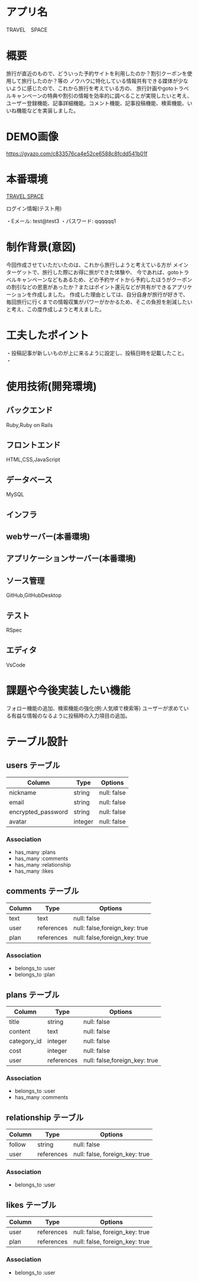 # アプリ名
TRAVEL　SPACE

# 概要
旅行が直近のもので、どういった予約サイトを利用したのか？割引クーポンを使用して旅行したのか？等の
ノウハウに特化している情報共有できる媒体が少ないように感じたので、これから旅行を考えている方の、
旅行計画やgotoトラベルキャンペーンの特典や割引の情報を効率的に調べることが実現したいと考え、
ユーザー登録機能、記事詳細機能。コメント機能、記事投稿機能、検索機能、いいね機能などを実装しました。

# DEMO画像
https://gyazo.com/c833576ca4e52ce6588c8fcdd541b01f



# 本番環境
[TRAVEL SPACE](https://poitora.herokuapp.com/ "TRAVEL SPACE")

ログイン情報(テスト用)

・Eメール: test@test3
・パスワード: qqqqqq1


# 制作背景(意図)
今回作成させていただいたのは、これから旅行しようと考えている方が
メインターゲットで、旅行した際にお得に旅ができた体験や、
今であれば、gotoトラベルキャンペーンなどもあるため、どの予約サイトから予約したほうがクーポンの割引などの恩恵があったか？またはポイント還元などが共有ができるアプリケーションを作成しました。
作成した理由としては、自分自身が旅行が好きで、毎回旅行に行くまでの情報収集がパワーがかかるため、そこの負担を削減したいと考え、この度作成しようと考えました。


# 工夫したポイント
・投稿記事が新しいものが上に来るように設定し、投稿日時を記載したこと。
・


# 使用技術(開発環境)


## バックエンド
Ruby,Ruby on Rails

## フロントエンド
HTML,CSS,JavaScript

## データベース
MySQL

## インフラ

## webサーバー(本番環境)

## アプリケーションサーバー(本番環境)

## ソース管理
GitHub,GitHubDesktop

## テスト
RSpec

## エディタ
VsCode

# 課題や今後実装したい機能
フォロー機能の追加、検索機能の強化(例:人気順で検索等)
ユーザーが求めている有益な情報のなるように投稿時の入力項目の追加。

# テーブル設計

## users テーブル

| Column             | Type   | Options     |
| ----------------   | ------ | ----------- |
| nickname           | string | null: false |
| email              | string | null: false |
| encrypted_password | string | null: false |
| avatar             | integer| null: false |



### Association
- has_many :plans
- has_many :comments
- has_many :relationship
- has_many :likes



## comments テーブル

| Column            | Type       | Options                       |
| --------------    | ---------- | ----------------------------- |
| text           | text       | null: false                   |  
| user              | references | null: false,foreign_key: true |
| plan              | references | null: false,foreign_key: true |

### Association

- belongs_to :user
- belongs_to :plan



## plans テーブル

| Column           | Type       | Options                       |
| -----------------| ---------- | ----------------------------- |
| title            | string     | null: false                   |
| content          | text       | null: false                   |
| category_id      | integer    | null: false                   |
| cost             | integer    | null: false                   |
| user             | references | null: false,foreign_key: true |

### Association

- belongs_to :user
- has_many :comments

## relationship テーブル

| Column           | Type       | Options                        |
| -----------------| ---------- | -----------------------------  |
| follow           | string     | null: false                    |
| user             | references | null: false, foreign_key: true |

### Association

- belongs_to :user

## likes テーブル

| Column          | Type       | Options                        |
| -------------   | ---------- | ------------------------------ |
| user            | references | null: false, foreign_key: true |
| plan            | references | null: false, foreign_key: true |

### Association

- belongs_to :user
